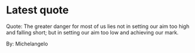 # Latest quote 

Quote: The greater danger for most of us lies not in setting our aim too high and falling short; but in setting our aim too low and achieving our mark. 

By: Michelangelo